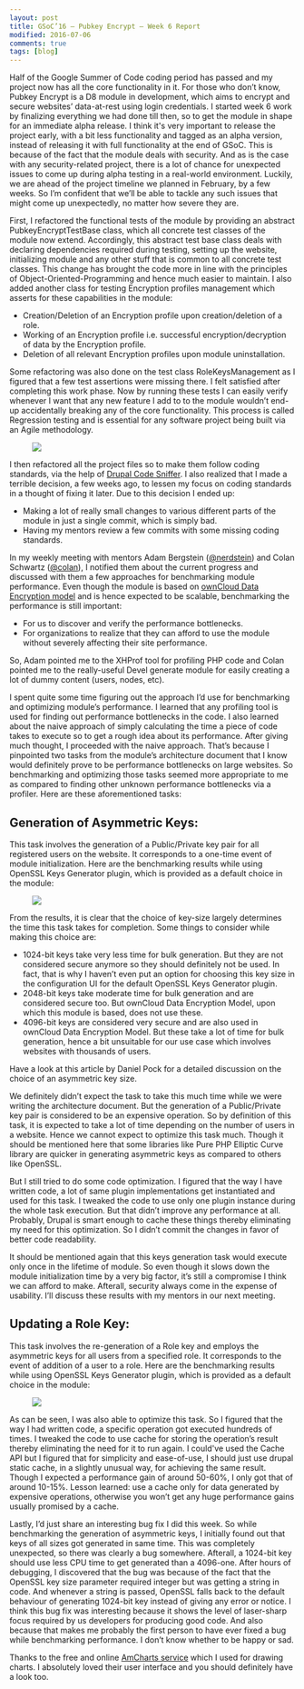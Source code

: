 ```yaml
---
layout: post
title: GSoC’16 – Pubkey Encrypt – Week 6 Report
modified: 2016-07-06
comments: true
tags: [blog]
---
```


Half of the Google Summer of Code coding period has passed and my project now has all the core functionality in it. For those who don’t know, Pubkey Encrypt is a D8 module in development, which aims to encrypt and secure websites’ data-at-rest using login credentials. I started week 6 work by finalizing everything we had done till then, so to get the module in shape for an immediate alpha release. I think it's very important to release the project early, with a bit less functionality and tagged as an alpha version, instead of releasing it with full functionality at the end of GSoC. This is because of the fact that the module deals with security. And as is the case with any security-related project, there is a lot of chance for unexpected issues to come up during alpha testing in a real-world environment. Luckily, we are ahead of the project timeline we planned in February, by a few weeks. So I’m confident that we’ll be able to tackle any such issues that might come up unexpectedly, no matter how severe they are.

First, I refactored the functional tests of the module by providing an abstract PubkeyEncryptTestBase class, which all concrete test classes of the module now extend. Accordingly, this abstract test base class deals with declaring dependencies required during testing, setting up the website, initializing module and any other stuff that is common to all concrete test classes. This change has brought the code more in line with the principles of Object-Oriented-Programming and hence much easier to maintain. I also added another class for testing Encryption profiles management which asserts for these capabilities in the module:

* Creation/Deletion of an Encryption profile upon creation/deletion of a role.
* Working of an Encryption profile i.e. successful encryption/decryption of data by the Encryption profile.
* Deletion of all relevant Encryption profiles upon module uninstallation.

Some refactoring was also done on the test class RoleKeysManagement as I figured that a few test assertions were missing there. I felt satisfied after completing this work phase. Now by running these tests I can easily verify whenever I want that any new feature I add to to the module wouldn’t end-up accidentally breaking any of the core functionality. This process is called Regression testing and is essential for any software project being built via an Agile methodology.

<figure>
  <img src="http://www.talhaparacha.com/module-tests.png">
</figure>

I then refactored all the project files so to make them follow coding standards, via the help of <a href="https://www.drupal.org/project/drupalcs">Drupal Code Sniffer</a>. I also realized that I made a terrible decision, a few weeks ago, to lessen my focus on coding standards in a thought of fixing it later. Due to this decision I ended up:

* Making a lot of really small changes to various different parts of the module in just a single commit, which is simply bad.
* Having my mentors review a few commits with some missing coding standards.

In my weekly meeting with mentors Adam Bergstein (<a href ='https://www.drupal.org/u/nerdstein'>@nerdstein</a>) and Colan Schwartz (<a href='https://www.drupal.org/u/colan'>@colan</a>), I notified them about the current progress and discussed with them a few approaches for benchmarking module performance. Even though the module is based on <a href="https://owncloud.com/wp-content/uploads/2015/07/Overview_of_ownCloud_Encryption_Model_2.2.pdf">ownCloud Data Encryption model</a> and is hence expected to be scalable, benchmarking the performance is still important:

* For us to discover and verify the performance bottlenecks.
* For organizations to realize that they can afford to use the module without severely affecting their site performance.

So, Adam pointed me to the XHProf tool for profiling PHP code and Colan pointed me to the really-useful Devel generate module for easily creating a lot of dummy content (users, nodes, etc).

I spent quite some time figuring out the approach I’d use for benchmarking and optimizing module’s performance. I learned that any profiling tool is used for finding out performance bottlenecks in the code. I also learned about the naive approach of simply calculating the time a piece of code takes to execute so to get a rough idea about its performance. After giving much thought, I proceeded with the naive approach. That’s because I pinpointed two tasks from the module’s architecture document that I know would definitely prove to be performance bottlenecks on large websites. So benchmarking and optimizing those tasks seemed more appropriate to me as compared to finding other unknown performance bottlenecks via a profiler. Here are these aforementioned tasks:

<h2>Generation of Asymmetric Keys:</h2>

This task involves the generation of a Public/Private key pair for all registered users on the website. It corresponds to a one-time event of module initialization. Here are the benchmarking results while using OpenSSL Keys Generator plugin, which is provided as a default choice in the module:

<figure>
  <img src="http://www.talhaparacha.com/keys-generation-benchmark.png">
</figure>

From the results, it is clear that the choice of key-size largely determines the time this task takes for completion. Some things to consider while making this choice are:

* 1024-bit keys take very less time for bulk generation. But they are not considered secure anymore so they should definitely not be used. In fact, that is why I haven’t even put an option for choosing this key size in the configuration UI for the default OpenSSL Keys Generator plugin.
* 2048-bit keys take moderate time for bulk generation and are considered secure too. But ownCloud Data Encryption Model, upon which this module is based, does not use these.
* 4096-bit keys are considered very secure and are also used in ownCloud Data Encryption Model. But these take a lot of time for bulk generation, hence a bit unsuitable for our use case which involves websites with thousands of users.

Have a look at this <h href="https://danielpocock.com/rsa-key-sizes-2048-or-4096-bits">article by Daniel Pock</a> for a detailed discussion on the choice of an asymmetric key size.

We definitely didn’t expect the task to take this much time while we were writing the architecture document. But the generation of a Public/Private key pair is considered to be an expensive operation. So by definition of this task, it is expected to take a lot of time depending on the number of users in a website. Hence we cannot expect to optimize this task much. Though it should be mentioned here that some libraries like Pure PHP Elliptic Curve library are quicker in generating asymmetric keys as compared to others like OpenSSL.

But I still tried to do some code optimization. I figured that the way I have written code, a lot of same plugin implementations get instantiated and used for this task. I tweaked the code to use only one plugin instance during the whole task execution. But that didn’t improve any performance at all. Probably, Drupal is smart enough to cache these things thereby eliminating my need for this optimization. So I didn’t commit the changes in favor of better code readability.

It should be mentioned again that this keys generation task would execute only once in the lifetime of module. So even though it slows down the module initialization time by a very big factor, it’s still a compromise I think we can afford to make. Afterall, security always come in the expense of usability. I’ll discuss these results with my mentors in our next meeting.

<h2>Updating a Role Key:</h2>

This task involves the re-generation of a Role key and employs the asymmetric keys for all users from a specified role. It corresponds to the event of addition of a user to a role. Here are the benchmarking results while using OpenSSL Keys Generator plugin, which is provided as a default choice in the module:

<figure>
  <img src="http://www.talhaparacha.com/rolekey-updation-benchmark.png">
</figure>

As can be seen, I was also able to optimize this task. So I figured that the way I had written code, a specific operation got executed hundreds of times. I tweaked the code to use cache for storing the operation’s result thereby eliminating the need for it to run again. I could've used the Cache API but I figured that for simplicity and ease-of-use, I should just use drupal static cache, in a slightly unusual way, for achieving the same result. Though I expected a performance gain of around 50-60%, I only got that of around 10-15%.
Lesson learned: use a cache only for data generated by expensive operations, otherwise you won’t get any huge performance gains usually promised by a cache.

Lastly, I’d just share an interesting bug fix I did this week. So while benchmarking the generation of asymmetric keys, I initially found out that keys of all sizes got generated in same time. This was completely unexpected, so there was clearly a bug somewhere. Afterall, a 1024-bit key should use less CPU time to get generated than a 4096-one. After hours of debugging, I discovered that the bug was because of the fact that the OpenSSL key size parameter required integer but was getting a string in code. And whenever a string is passed, OpenSSL falls back to the default behaviour of generating 1024-bit key instead of giving any error or notice. I think this bug fix was interesting because it shows the level of laser-sharp focus required by us developers for producing good code. And also because that makes me probably the first person to have ever fixed a bug while benchmarking performance. I don’t know whether to be happy or sad.

Thanks to the free and online <a href="https://www.amcharts.com/">AmCharts service</a> which I used for drawing charts. I absolutely loved their user interface and you should definitely have a look too.
